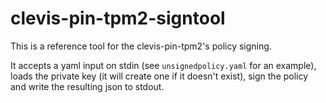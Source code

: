 # clevis-pin-tpm2-signtool
This is a reference tool for the clevis-pin-tpm2's policy signing.

It accepts a yaml input on stdin (see `unsignedpolicy.yaml` for an example), loads the private key (it will create one if it doesn't exist), sign the policy and write the resulting json to stdout.
